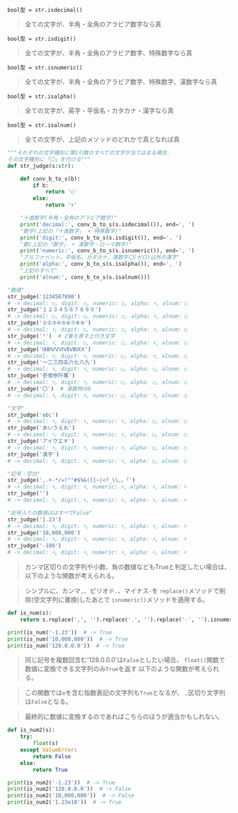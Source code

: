 `bool型 = str.isdecimal()`
> 全ての文字が、半角・全角のアラビア数字なら真

`bool型 = str.isdigit()`
> 全ての文字が、半角・全角のアラビア数字、特殊数字なら真

`bool型 = str.isnumeric()`
> 全ての文字が、半角・全角のアラビア数字、特殊数字、漢数字なら真

`bool型 = str.isalpha()`
> 全ての文字が、英字・平仮名・カタカナ・漢字なら真

`bool型 = str.isalnum()`
> 全ての文字が、上記のメソッドのどれかで真となれば真

```python
"""それぞれの文字種別に第1引数のすべての文字が当てはまる場合、
その文字種別に「〇」を付ける"""
def str_judge(s:str):

    def conv_b_to_s(b):
        if b:
            return '○'
        else:
            return '☓'

    "十進数字(半角・全角のアラビア数字)"
    print('decimal:', conv_b_to_s(s.isdecimal()), end=', ')
    "数字(上記の「十進数字」 + 特殊数字)"
    print('digit:', conv_b_to_s(s.isdigit()), end=', ')
    "数(上記の「数字」 + 漢数字・ローマ数字)"
    print('numeric:', conv_b_to_s(s.isnumeric()), end=', ')
    "アルファベット、平仮名、カタカナ、漢数字〇(ゼロ)以外の漢字"
    print('alpha:', conv_b_to_s(s.isalpha()), end=', ')
    "上記のすべて"
    print('alnum:', conv_b_to_s(s.isalnum()))

"数値"
str_judge('1234567890')
# -> decimal: ○, digit: ○, numeric: ○, alpha: ☓, alnum: ○
str_judge('１２３４５６７８９０')
# -> decimal: ○, digit: ○, numeric: ○, alpha: ☓, alnum: ○
str_judge('①②③④⑤⑥⑦⑧⑨')
# -> decimal: ☓, digit: ○, numeric: ○, alpha: ☓, alnum: ○
str_judge('²')  # 2乗を表す上付き文字
# -> decimal: ☓, digit: ○, numeric: ○, alpha: ☓, alnum: ○
str_judge('ⅠⅡⅢⅣⅤⅥⅦⅧⅨⅩ')
# -> decimal: ☓, digit: ☓, numeric: ○, alpha: ☓, alnum: ○
str_judge('一二三四五六七八九')
# -> decimal: ☓, digit: ☓, numeric: ○, alpha: ○, alnum: ○
str_judge('壱億参阡萬')
# -> decimal: ☓, digit: ☓, numeric: ○, alpha: ○, alnum: ○
str_judge('〇')  # 漢数時の0
# -> decimal: ☓, digit: ☓, numeric: ○, alpha: ☓, alnum: ○

"文字"
str_judge('abc')
# -> decimal: ☓, digit: ☓, numeric: ☓, alpha: ○, alnum: ○
str_judge('あいうえお')
# -> decimal: ☓, digit: ☓, numeric: ☓, alpha: ○, alnum: ○
str_judge('アイウエオ')
# -> decimal: ☓, digit: ☓, numeric: ☓, alpha: ○, alnum: ○
str_judge('漢字')
# -> decimal: ☓, digit: ☓, numeric: ☓, alpha: ○, alnum: ○

"記号・空白"
str_judge(',.+-*/=!""#$%&([{~|<?_\\、。「')
# -> decimal: ☓, digit: ☓, numeric: ☓, alpha: ☓, alnum: ☓
str_judge('')
# -> decimal: ☓, digit: ☓, numeric: ☓, alpha: ☓, alnum: ☓

"記号入りの数値ははすべてFalse"
str_judge('1.23')
# -> decimal: ☓, digit: ☓, numeric: ☓, alpha: ☓, alnum: ☓
str_judge('10,000,000')
# -> decimal: ☓, digit: ☓, numeric: ☓, alpha: ☓, alnum: ☓
str_judge('-100')
# -> decimal: ☓, digit: ☓, numeric: ☓, alpha: ☓, alnum: ☓
```

> カンマ区切りの文字列や小数、負の数値などもTrueと判定したい場合は、
  以下のような関数が考えられる。

> シンプルに、カンマ`,`、ピリオド`.`、マイナス`-`を
  `replace()`メソッドで削除(空文字列に置換)したあとで
  `isnumeric()`メソッドを適用する。

```python
def is_num(s):
    return s.replace(',', '').replace('.', '').replace('-', '').isnumeric()

print(is_num('-1.23'))  # -> True
print(is_num('10,000,000'))  # -> True
print(is_num('128.0.0.0'))  # -> True
```

> 同じ記号を複数回含む'128.0.0.0'は`False`としたい場合、
  `float()`関数で数値に変換できる文字列のみ`True`を返す
  以下のような関数が考えられる。

> この関数では`e`を含む指数表記の文字列も`True`となるが、
  `,`区切り文字列は`False`となる。

> 最終的に数値に変換するのであればこちらのほうが適当かもしれない。

```python
def is_num2(s):
    try:
        float(s)
    except ValueError:
        return False
    else:
        return True

print(is_num2('-1.23'))  # -> True
print(is_num2('128.0.0.0'))  # -> False
print(is_num2('10,000,000'))  # -> False
print(is_num2('1.23e10'))  # -> True
```
